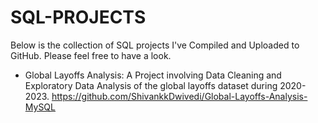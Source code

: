 # SQL-PROJECTS
Below is the collection of SQL projects I've Compiled and Uploaded to GitHub. Please feel free to have a look.

- Global Layoffs Analysis: A Project involving Data Cleaning and Exploratory Data Analysis of the global layoffs dataset during 2020-2023.
https://github.com/ShivankkDwivedi/Global-Layoffs-Analysis-MySQL 
